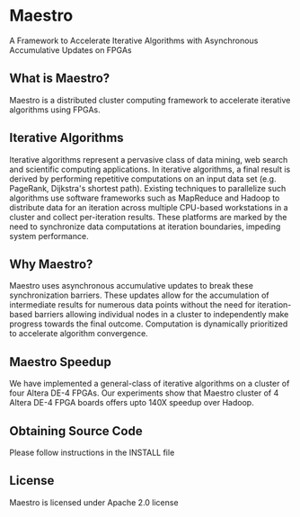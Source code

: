 Maestro
=======

A Framework to Accelerate Iterative Algorithms with Asynchronous Accumulative Updates on FPGAs

What is Maestro?
----------------
Maestro is a distributed cluster computing framework to accelerate iterative algorithms using FPGAs. 

Iterative Algorithms
--------------------
Iterative algorithms represent a pervasive class of data mining, web search and scientific computing applications. In iterative algorithms, a final result is derived by performing repetitive computations on an input data set (e.g. PageRank, Dijkstra's shortest path). Existing techniques to parallelize such algorithms  use software frameworks such as MapReduce and Hadoop to distribute data for an iteration across multiple CPU-based workstations in a cluster and collect per-iteration results. These platforms are marked by the need to synchronize data computations at iteration boundaries, impeding system performance. 

Why Maestro?
------------
Maestro uses asynchronous accumulative updates to break these synchronization barriers. These updates allow for the accumulation of intermediate results for numerous data points without the need for iteration-based barriers allowing individual nodes in a cluster to independently make progress towards the final outcome. Computation is dynamically prioritized to accelerate algorithm convergence. 

Maestro Speedup
---------------
We have implemented a general-class of iterative algorithms on a cluster of four Altera DE-4 FPGAs. Our experiments show that Maestro cluster of 4 Altera DE-4 FPGA boards offers upto 140X speedup over Hadoop. 

Obtaining Source Code
---------------------
Please follow instructions in the INSTALL file

License
-------
Maestro is licensed under Apache 2.0 license
